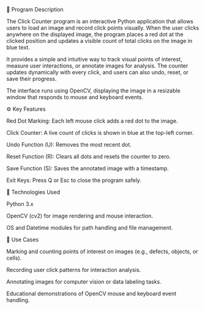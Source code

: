 🧾 Program Description

The Click Counter program is an interactive Python application that allows users to load an image and record click points visually. When the user clicks anywhere on the displayed image, the program places a red dot at the clicked position and updates a visible count of total clicks on the image in blue text.

It provides a simple and intuitive way to track visual points of interest, measure user interactions, or annotate images for analysis. The counter updates dynamically with every click, and users can also undo, reset, or save their progress.

The interface runs using OpenCV, displaying the image in a resizable window that responds to mouse and keyboard events.

⚙️ Key Features

Red Dot Marking: Each left mouse click adds a red dot to the image.

Click Counter: A live count of clicks is shown in blue at the top-left corner.

Undo Function (U): Removes the most recent dot.

Reset Function (R): Clears all dots and resets the counter to zero.

Save Function (S): Saves the annotated image with a timestamp.

Exit Keys: Press Q or Esc to close the program safely.

🧠 Technologies Used

Python 3.x

OpenCV (cv2) for image rendering and mouse interaction.

OS and Datetime modules for path handling and file management.

🧩 Use Cases

Marking and counting points of interest on images (e.g., defects, objects, or cells).

Recording user click patterns for interaction analysis.

Annotating images for computer vision or data labeling tasks.

Educational demonstrations of OpenCV mouse and keyboard event handling.
